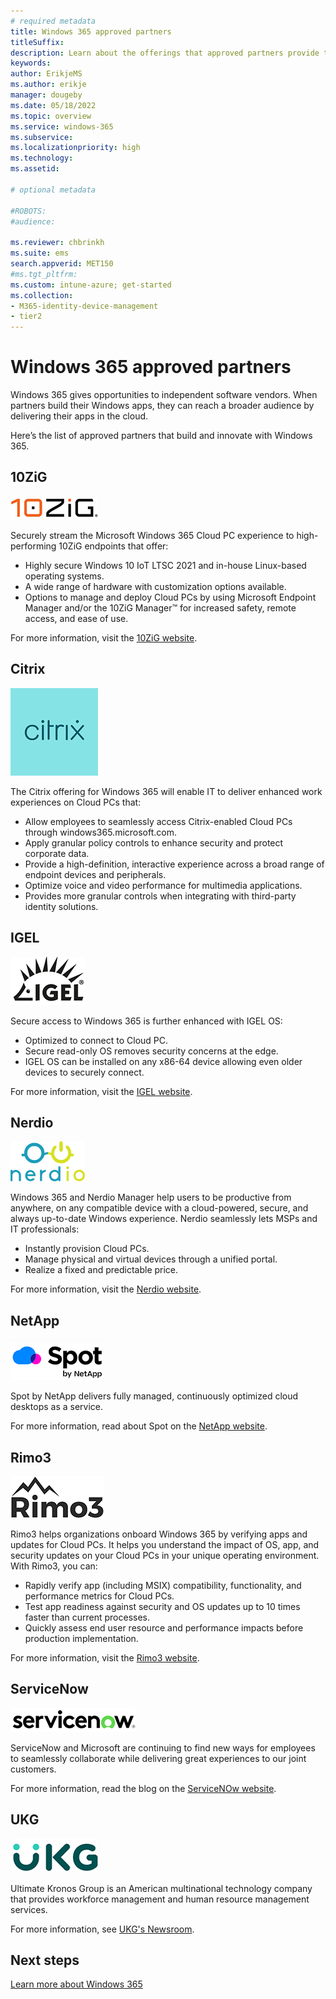 ```yaml
---
# required metadata
title: Windows 365 approved partners
titleSuffix:
description: Learn about the offerings that approved partners provide to Windows 365.
keywords:
author: ErikjeMS  
ms.author: erikje
manager: dougeby
ms.date: 05/18/2022
ms.topic: overview
ms.service: windows-365
ms.subservice:
ms.localizationpriority: high
ms.technology:
ms.assetid: 

# optional metadata

#ROBOTS:
#audience:

ms.reviewer: chbrinkh
ms.suite: ems
search.appverid: MET150
#ms.tgt_pltfrm:
ms.custom: intune-azure; get-started
ms.collection:
- M365-identity-device-management
- tier2
---
```


# Windows 365 approved partners

Windows 365 gives opportunities to independent software vendors. When partners build their Windows apps, they can reach a broader audience by delivering their apps in the cloud.

Here’s the list of approved partners that build and innovate with Windows 365.

## 10ZiG

![10ZiG image](./media/partners/10zig.png)

Securely stream the Microsoft Windows 365 Cloud PC experience to high-performing 10ZiG endpoints that offer:

- Highly secure Windows 10 IoT LTSC 2021 and in-house Linux-based operating systems.
- A wide range of hardware with customization options available.
- Options to manage and deploy Cloud PCs by using Microsoft Endpoint Manager and/or the 10ZiG Manager™ for increased safety, remote access, and ease of use.

For more information, visit the [10ZiG website](https://www.10zig.com/resources/vdi-blog/microsoft-windows-365-cloud).

## Citrix

![Citrix image](./media/partners/citrix.png)

The Citrix offering for Windows 365 will enable IT to deliver enhanced work experiences on Cloud PCs that:

- Allow employees to seamlessly access Citrix-enabled Cloud PCs through windows365.microsoft.com.
- Apply granular policy controls to enhance security and protect corporate data.
- Provide a high-definition, interactive experience across a broad range of endpoint devices and peripherals.
- Optimize voice and video performance for multimedia applications.
- Provides more granular controls when integrating with third-party identity solutions.

## IGEL

![IGEL image](./media/partners/igel.png)

Secure access to Windows 365 is further enhanced with IGEL OS:

- Optimized to connect to Cloud PC.
- Secure read-only OS removes security concerns at the edge.
- IGEL OS can be installed on any x86-64 device allowing even older devices to securely connect.

For more information, visit the [IGEL website](https://www.igel.com/windows365/).

## Nerdio

![Nerdio image](./media/partners/nerdio.png)

Windows 365 and Nerdio Manager help users to be productive from anywhere, on any compatible device with a cloud-powered, secure, and always up-to-date Windows experience. Nerdio seamlessly lets MSPs and IT professionals:

- Instantly provision Cloud PCs.
- Manage physical and virtual devices through a unified portal.
- Realize a fixed and predictable price.

For more information, visit the [Nerdio website](https://getnerdio.com/windows-365/).

## NetApp

![Spot by NetApp image](./media/partners/spot.png)

Spot by NetApp delivers fully managed, continuously optimized cloud desktops as a service.

For more information, read about Spot on the [NetApp website](https://spot.io/products/spotpc/).

## Rimo3

![Rimo3 image](./media/partners/rimo3.png)

Rimo3 helps organizations onboard Windows 365 by verifying apps and updates for Cloud PCs. It helps you understand the impact of OS, app, and security updates on your Cloud PCs in your unique operating environment. With Rimo3, you can:

- Rapidly verify app (including MSIX) compatibility, functionality, and performance metrics for Cloud PCs.
- Test app readiness against security and OS updates up to 10 times faster than current processes.
- Quickly assess end user resource and performance impacts before production implementation.

For more information, visit the [Rimo3 website](https://www.rimo3.com/solution/application-modernization).

## ServiceNow

![ServiceNow image](./media/partners/servicenow.png)

ServiceNow and Microsoft are continuing to find new ways for employees to seamlessly collaborate while delivering great experiences to our joint customers.

For more information, read the blog on the [ServiceNOw website](https://blogs.servicenow.com/2021/microsoft-integration-optimizes-hybrid-work.html).

## UKG

![UKG image](./media/partners/ukg.png)

Ultimate Kronos Group is an American multinational technology company that provides workforce management and human resource management services.

For more information, see [UKG's Newsroom](https://www.ukg.com/about-us/newsroom/ukg-expands-strategic-collaboration-microsoft).

<!-- ########################## -->
## Next steps

[Learn more about Windows 365](overview.md)
